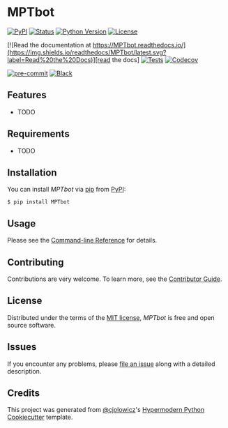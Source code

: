 # MPTbot

[![PyPI](https://img.shields.io/pypi/v/MPTbot.svg)][pypi_]
[![Status](https://img.shields.io/pypi/status/MPTbot.svg)][status]
[![Python Version](https://img.shields.io/pypi/pyversions/MPTbot)][python version]
[![License](https://img.shields.io/pypi/l/MPTbot)][license]

[![Read the documentation at https://MPTbot.readthedocs.io/](https://img.shields.io/readthedocs/MPTbot/latest.svg?label=Read%20the%20Docs)][read the docs]
[![Tests](https://github.com/MattShirley/MPTbot/workflows/Tests/badge.svg)][tests]
[![Codecov](https://codecov.io/gh/MattShirley/MPTbot/branch/main/graph/badge.svg)][codecov]

[![pre-commit](https://img.shields.io/badge/pre--commit-enabled-brightgreen?logo=pre-commit&logoColor=white)][pre-commit]
[![Black](https://img.shields.io/badge/code%20style-black-000000.svg)][black]

[pypi_]: https://pypi.org/project/MPTbot/
[status]: https://pypi.org/project/MPTbot/
[python version]: https://pypi.org/project/MPTbot
[read the docs]: https://MPTbot.readthedocs.io/
[tests]: https://github.com/MattShirley/MPTbot/actions?workflow=Tests
[codecov]: https://app.codecov.io/gh/MattShirley/MPTbot
[pre-commit]: https://github.com/pre-commit/pre-commit
[black]: https://github.com/psf/black

## Features

- TODO

## Requirements

- TODO

## Installation

You can install _MPTbot_ via [pip] from [PyPI]:

```console
$ pip install MPTbot
```

## Usage

Please see the [Command-line Reference] for details.

## Contributing

Contributions are very welcome.
To learn more, see the [Contributor Guide].

## License

Distributed under the terms of the [MIT license][license],
_MPTbot_ is free and open source software.

## Issues

If you encounter any problems,
please [file an issue] along with a detailed description.

## Credits

This project was generated from [@cjolowicz]'s [Hypermodern Python Cookiecutter] template.

[@cjolowicz]: https://github.com/cjolowicz
[pypi]: https://pypi.org/
[hypermodern python cookiecutter]: https://github.com/cjolowicz/cookiecutter-hypermodern-python
[file an issue]: https://github.com/MattShirley/MPTbot/issues
[pip]: https://pip.pypa.io/

<!-- github-only -->

[license]: https://github.com/MattShirley/MPTbot/blob/main/LICENSE
[contributor guide]: https://github.com/MattShirley/MPTbot/blob/main/CONTRIBUTING.md
[command-line reference]: https://MPTbot.readthedocs.io/en/latest/usage.html
